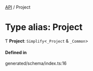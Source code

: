 [API](../README.md) / Project

# Type alias: Project

Ƭ **Project**: `Simplify`<`_Project` & `_Common`\>

#### Defined in

generated/schema/index.ts:16
